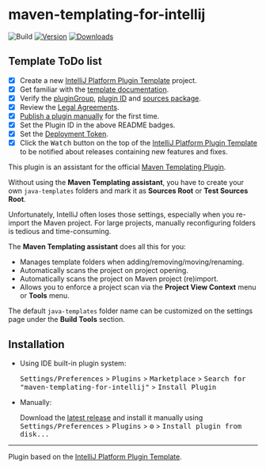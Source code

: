 # maven-templating-for-intellij

![Build](https://github.com/antonio-petricca/maven-templating-for-intellij/workflows/Build/badge.svg)
[![Version](https://img.shields.io/jetbrains/plugin/v/18410.svg)](https://plugins.jetbrains.com/plugin/18410)
[![Downloads](https://img.shields.io/jetbrains/plugin/d/18410.svg)](https://plugins.jetbrains.com/plugin/18410)

## Template ToDo list
- [x] Create a new [IntelliJ Platform Plugin Template][template] project.
- [x] Get familiar with the [template documentation][template].
- [x] Verify the [pluginGroup](/gradle.properties), [plugin ID](/src/main/resources/META-INF/plugin.xml) and [sources package](/src/main/kotlin).
- [x] Review the [Legal Agreements](https://plugins.jetbrains.com/docs/marketplace/legal-agreements.html).
- [x] [Publish a plugin manually](https://plugins.jetbrains.com/docs/intellij/publishing-plugin.html?from=IJPluginTemplate) for the first time.
- [x] Set the Plugin ID in the above README badges.
- [x] Set the [Deployment Token](https://plugins.jetbrains.com/docs/marketplace/plugin-upload.html).
- [x] Click the <kbd>Watch</kbd> button on the top of the [IntelliJ Platform Plugin Template][template] to be notified about releases containing new features and fixes.

<!-- Plugin description -->
This plugin is an assistant for the official [Maven Templating Plugin](https://www.mojohaus.org/templating-maven-plugin/).

Without using the **Maven Templating assistant**, you have to create your own `java-templates` folders and mark it as **Sources Root** or **Test Sources Root**.

Unfortunately, IntelliJ often loses those settings, especially when you re-import the Maven project. For large projects, manually reconfiguring folders is tedious and time-consuming.

The **Maven Templating assistant** does all this for you:

- Manages template folders when adding/removing/moving/renaming.
- Automatically scans the project on project opening.
- Automatically scans the project on Maven project (re)import.
- Allows you to enforce a project scan via the **Project View Context** menu or **Tools** menu.

The default `java-templates` folder name can be customized on the settings page under the **Build Tools** section.
<!-- Plugin description end -->

## Installation

- Using IDE built-in plugin system:
  
  <kbd>Settings/Preferences</kbd> > <kbd>Plugins</kbd> > <kbd>Marketplace</kbd> > <kbd>Search for "maven-templating-for-intellij"</kbd> >
  <kbd>Install Plugin</kbd>
  
- Manually:

  Download the [latest release](https://github.com/antonio-petricca/maven-templating-for-intellij/releases/latest) and install it manually using
  <kbd>Settings/Preferences</kbd> > <kbd>Plugins</kbd> > <kbd>⚙️</kbd> > <kbd>Install plugin from disk...</kbd>


---
Plugin based on the [IntelliJ Platform Plugin Template][template].

[template]: https://github.com/JetBrains/intellij-platform-plugin-template

